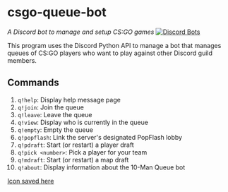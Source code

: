 # csgo-queue-bot
*A Discord bot to manage and setup CS:GO games* [![Discord Bots](https://top.gg/api/widget/status/539669626863353868.svg)](https://top.gg/bot/539669626863353868)

This program uses the Discord Python API to manage a bot that manages queues of CS:GO players who want to play against other Discord guild members.

## Commands

1.  `q!help`:             Display help message page
2.  `q!join`:             Join the queue
3.  `q!leave`:            Leave the queue
4.  `q!view`:             Display who is currently in the queue
5.  `q!empty`:            Empty the queue
6.  `q!popflash`:         Link the server's designated PopFlash lobby
7.  `q!pdraft`:           Start (or restart) a player draft
8.  `q!pick <number>`:    Pick a player for your team
9.  `q!mdraft`:           Start (or restart) a map draft
10. `q!about`:            Display information about the 10-Man Queue bot

[Icon saved here](https://i.imgur.com/5v6mLwb.png)
